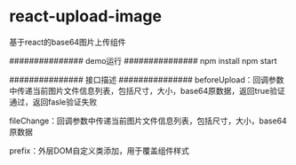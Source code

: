 # react-upload-image
基于react的base64图片上传组件

###############   demo运行   ###############
npm install
npm start



###############   接口描述   ###############
beforeUpload：回调参数中传递当前图片文件信息列表，包括尺寸，大小，base64原数据，返回true验证通过，返回fasle验证失败

fileChange：回调参数中传递当前图片文件信息列表，包括尺寸，大小，base64原数据

prefix：外层DOM自定义类添加，用于覆盖组件样式


